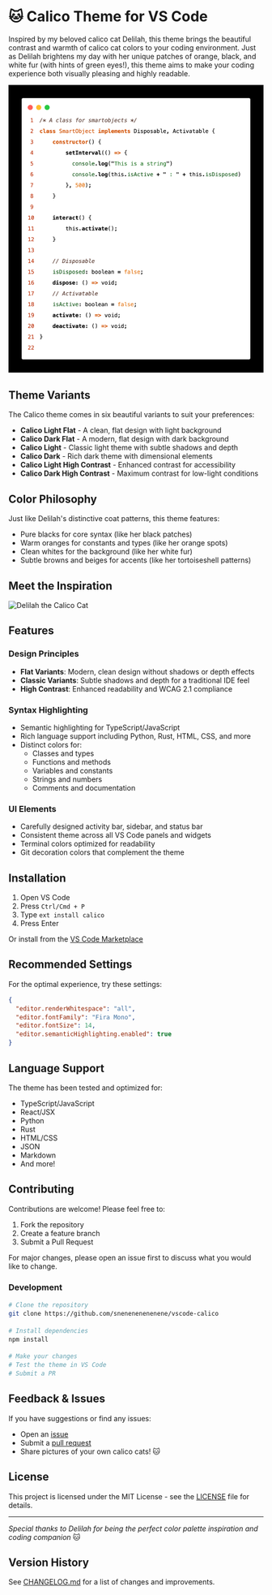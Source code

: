 # 🐱 Calico Theme for VS Code

Inspired by my beloved calico cat Delilah, this theme brings the beautiful contrast and warmth of calico cat colors to your coding environment. Just as Delilah brightens my day with her unique patches of orange, black, and white fur (with hints of green eyes!), this theme aims to make your coding experience both visually pleasing and highly readable.

![Theme Screenshot](code.png)

## Theme Variants

The Calico theme comes in six beautiful variants to suit your preferences:

- **Calico Light Flat** - A clean, flat design with light background
- **Calico Dark Flat** - A modern, flat design with dark background
- **Calico Light** - Classic light theme with subtle shadows and depth
- **Calico Dark** - Rich dark theme with dimensional elements
- **Calico Light High Contrast** - Enhanced contrast for accessibility
- **Calico Dark High Contrast** - Maximum contrast for low-light conditions

## Color Philosophy

Just like Delilah's distinctive coat patterns, this theme features:
- Pure blacks for core syntax (like her black patches)
- Warm oranges for constants and types (like her orange spots)
- Clean whites for the background (like her white fur)
- Subtle browns and beiges for accents (like her tortoiseshell patterns)

## Meet the Inspiration
![Delilah the Calico Cat](delilah.jpg)

## Features

### Design Principles
- **Flat Variants**: Modern, clean design without shadows or depth effects
- **Classic Variants**: Subtle shadows and depth for a traditional IDE feel
- **High Contrast**: Enhanced readability and WCAG 2.1 compliance

### Syntax Highlighting
- Semantic highlighting for TypeScript/JavaScript
- Rich language support including Python, Rust, HTML, CSS, and more
- Distinct colors for:
  - Classes and types
  - Functions and methods
  - Variables and constants
  - Strings and numbers
  - Comments and documentation

### UI Elements
- Carefully designed activity bar, sidebar, and status bar
- Consistent theme across all VS Code panels and widgets
- Terminal colors optimized for readability
- Git decoration colors that complement the theme

## Installation

1. Open VS Code
2. Press `Ctrl/Cmd + P`
3. Type `ext install calico`
4. Press Enter

Or install from the [VS Code Marketplace](https://marketplace.visualstudio.com/items?itemName=snenenenenenene.calico)

## Recommended Settings

For the optimal experience, try these settings:

```json
{
  "editor.renderWhitespace": "all",
  "editor.fontFamily": "Fira Mono",
  "editor.fontSize": 14,
  "editor.semanticHighlighting.enabled": true
}
```

## Language Support

The theme has been tested and optimized for:
- TypeScript/JavaScript
- React/JSX
- Python
- Rust
- HTML/CSS
- JSON
- Markdown
- And more!

## Contributing

Contributions are welcome! Please feel free to:
1. Fork the repository
2. Create a feature branch
3. Submit a Pull Request

For major changes, please open an issue first to discuss what you would like to change.

### Development

```bash
# Clone the repository
git clone https://github.com/snenenenenenene/vscode-calico

# Install dependencies
npm install

# Make your changes
# Test the theme in VS Code
# Submit a PR
```

## Feedback & Issues

If you have suggestions or find any issues:
- Open an [issue](https://github.com/snenenenenenene/vscode-calico/issues)
- Submit a [pull request](https://github.com/snenenenenenene/vscode-calico/pulls)
- Share pictures of your own calico cats! 🐱

## License

This project is licensed under the MIT License - see the [LICENSE](LICENSE) file for details.

---
*Special thanks to Delilah for being the perfect color palette inspiration and coding companion* 🐱

## Version History

See [CHANGELOG.md](CHANGELOG.md) for a list of changes and improvements.